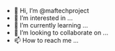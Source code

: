 - 👋 Hi, I’m @maftechproject
- 👀 I’m interested in ...
- 🌱 I’m currently learning ...
- 💞️ I’m looking to collaborate on ...
- 📫 How to reach me ...

<!---
maftechproject/maftechproject is a ✨ special ✨ repository because its `README.md` (this file) appears on your GitHub profile.
You can click the Preview link to take a look at your changes.
--->
